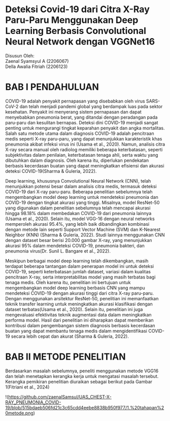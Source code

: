 # Deteksi Covid-19 dari Citra X-Ray Paru-Paru Menggunakan Deep Learning Berbasis Convolutional Neural Network dengan VGGNet16

Disusun Oleh: <br>
Zaenal Syamsyul A (2206067)<br>
Della Awalia Fitriah (2206123)<br>

# BAB I PENDAHULUAN <br>
COVID-19 adalah penyakit pernapasan yang disebabkan oleh virus SARS-CoV-2 dan telah menjadi pandemi global yang berdampak luas pada sektor kesehatan. Penyakit ini menyerang sistem pernapasan dan dapat menyebabkan pneumonia berat, yang ditandai dengan peradangan pada paru-paru dan kesulitan bernapas. Deteksi dini COVID-19 menjadi sangat penting untuk mengurangi tingkat keparahan penyakit dan angka mortalitas. Salah satu metode utama dalam diagnosis COVID-19 adalah pencitraan medis seperti X-ray paru-paru, yang dapat menunjukkan karakteristik khas pneumonia akibat infeksi virus ini (Usama et al., 2020). Namun, analisis citra X-ray secara manual oleh radiolog memiliki beberapa keterbatasan, seperti subjektivitas dalam penilaian, keterbatasan tenaga ahli, serta waktu yang dibutuhkan dalam diagnosis. Oleh karena itu, diperlukan pendekatan berbasis kecerdasan buatan yang dapat meningkatkan efisiensi dan akurasi deteksi COVID-19(Sharma & Guleria, 2022).<br>

Deep learning, khususnya Convolutional Neural Network (CNN), telah menunjukkan potensi besar dalam analisis citra medis, termasuk deteksi COVID-19 dari X-ray paru-paru. Beberapa penelitian sebelumnya telah mengembangkan model deep learning untuk mendeteksi pneumonia dan COVID-19 dengan tingkat akurasi yang tinggi. Misalnya, model ResNet-50 yang digunakan dalam penelitian sebelumnya telah mencapai akurasi hingga 98.18% dalam membedakan COVID-19 dari pneumonia lainnya (Usama et al., 2020). Selain itu, model VGG-16 dengan neural networks memperoleh akurasi 95.4%, yang lebih baik dibandingkan kombinasi dengan metode lain seperti Support Vector Machine (SVM) dan K-Nearest Neighbor (KNN) (Sharma & Guleria, 2022). Studi lainnya menggunakan CNN dengan dataset besar berisi 20.000 gambar X-ray, yang menunjukkan akurasi 95% dalam mendeteksi COVID-19, pneumonia bakteri, dan pneumonia virus(Dr. Sunil L. Bangare et al., 2022). <br>

Meskipun berbagai model deep learning telah dikembangkan, masih terdapat beberapa tantangan dalam penerapan model ini untuk deteksi COVID-19, seperti keterbatasan jumlah dataset, variasi dalam kualitas pencitraan X-ray, serta interpretabilitas model yang masih terbatas bagi tenaga medis. Oleh karena itu, penelitian ini bertujuan untuk mengembangkan model deep learning berbasis CNN yang mampu mendeteksi COVID-19 dengan akurasi tinggi dari citra X-ray paru-paru. Dengan menggunakan arsitektur ResNet-50, penelitian ini memanfaatkan teknik transfer learning untuk meningkatkan akurasi klasifikasi dengan dataset terbatas(Usama et al., 2020). Selain itu, penelitian ini juga mengevaluasi efektivitas teknik augmentasi data dalam meningkatkan performa model. Hasil dari penelitian ini diharapkan dapat memberikan kontribusi dalam pengembangan sistem diagnosis berbasis kecerdasan buatan yang dapat membantu tenaga medis dalam mengidentifikasi COVID-19 secara lebih cepat dan akurat (Sharma & Guleria, 2022). <br>

# BAB II METODE PENELITIAN <br>
Berdasarkan masalah sebelumnya, peneliti menggunakan metode VGG16 dan telah menetapkan kerangka kerja untuk mengatasi masalah tersebut. Kerangka pemikiran penelitian diuraikan sebagai berikut pada Gambar 1(Fitriani et al., 2024) <br>

!(https://github.com/zaenalSamsul/UAS_CHEST-X-RAY_PNEUMONIA_COVID-19/blob/515bdaeb506fd21c3c65cdd4eebe8838b950f977/1.%20tahapan%20metode.png)

